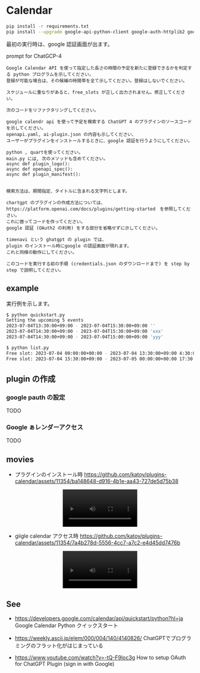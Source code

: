 
# Calendar

```bash
pip install -r requirements.txt
pip install --upgrade google-api-python-client google-auth-httplib2 google-auth-oauthlib
```

最初の実行時は、google 認証画面が出ます。

prompt for ChatGCP-4
```plain
Google Calendar API を使って指定した長さの時間の予定を新たに登録できるかを判定する python プログラムを示してください。
登録が可能な場合は、その候補の時間帯を全て示してください。登録はしないでください。
```

```plain
スケジュールに重なりがあると、free_slots が正しく出力されません。修正してください。
```

```plain
次のコードをリファクタリングしてください。
```

```plain
google calendr api を使って予定を検索する ChatGPT 4 のプラグインのソースコードを示してください。
openapi.yaml, ai-plugin.json の内容も示してください、
ユーザーがプラグインをインストールするときに、google 認証を行うようにしてください。

python , quartを使ってください。
main.py には, 次のメソッドも含めてください。
async def plugin_logo():
async def openapi_spec():
async def plugin_manifest():


検索方法は、期間指定、タイトルに含まれる文字列とします。

chartgpt のプラグインの作成方法については、https://platform.openai.com/docs/plugins/getting-started　を参照してください。
これに倣ってコードを作ってください。
google 認証 (OAuth2 の利用) をする部分を省略せずに示してください。

timenavi という ghatgpt の plugin では、
plugin のインストール時にgoogle の認証画面が現れます。
これと同様の動作にしてください。
```

```plain
このコードを実行する前の手順 (credentials.json のダウンロードまで) を step by step で説明してください。
```

## example

実行例を示します。

```zsh
$ python quickstart.py
Getting the upcoming 5 events
2023-07-04T13:30:00+09:00 - 2023-07-04T15:30:00+09:00 ''
2023-07-04T14:30:00+09:00 - 2023-07-04T15:30:00+09:00 'xxx'
2023-07-04T14:30:00+09:00 - 2023-07-04T15:00:00+09:00 'yyy'

$ python list.py
Free slot: 2023-07-04 00:00:00+00:00 - 2023-07-04 13:30:00+09:00 4:30:00
Free slot: 2023-07-04 15:30:00+09:00 - 2023-07-05 00:00:00+00:00 17:30:00

```

## plugin の作成

### google pauth の設定

TODO

### Google ぁレンダーアクセス

TODO

## movies


- プラグインのインストール時
https://github.com/katoy/plugins-calendar/assets/11354/ba148648-d916-4b1e-aa43-727de5d75b38

<div align="center">
  <video src="./movies/install.mp4" width="200" />
</div>

- giigle calendar アクセス時
https://github.com/katoy/plugins-calendar/assets/11354/7a4b278d-5556-4cc7-a7c2-e4d45dd7476b

<div align="center">
  <video src="./movies/auth-google.mp4" width="200" />
</div>

## See

- https://developers.google.com/calendar/api/quickstart/python?hl=ja
  Google Calendar Python クイックスタート

- https://weekly.ascii.jp/elem/000/004/140/4140826/
  ChatGPTでプログラミングのフラット化がはじまっている

- https://www.youtube.com/watch?v=-tQ-F9loc3g
  How to setup OAuth for ChatGPT Plugin (sign in with Google)